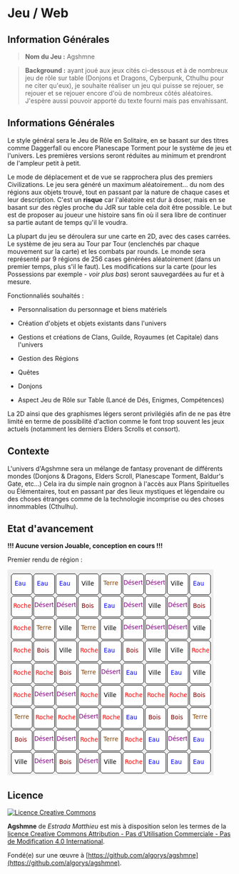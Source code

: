 # Jeu / Web

## Information Générales

> **Nom du Jeu :** Agshmne

> **Background :** ayant joué aux jeux cités ci-dessous et à de nombreux jeu de rôle sur table (Donjons et Dragons, Cyberpunk, Cthulhu pour ne citer qu'eux), je souhaite réaliser un jeu qui puisse se rejouer, se rejouer et se rejouer encore d'où de nombreux côtés aléatoires. J'espère aussi pouvoir apporté du texte fourni mais pas envahissant.

## Informations Générales
Le style général sera le Jeu de Rôle en Solitaire, en se basant sur des titres comme Daggerfall ou encore Planescape Torment pour le système de jeu et l'univers. Les premières versions seront réduites au minimum et prendront de l'ampleur petit à petit.

Le mode de déplacement et de vue se rapprochera plus des premiers Civilizations. Le jeu sera généré un maximum aléatoirement… du nom des régions aux objets trouvé, tout en passant par la nature de chaque cases et leur description. C'est un **risque** car l'aléatoire est dur à doser, mais en se basant sur des règles proche du JdR sur table cela doit être possible. Le but est de proposer au joueur une histoire sans fin où il sera libre de continuer sa partie autant de temps qu'il le voudra.

La plupart du jeu se déroulera sur une carte en 2D, avec des cases carrées. Le système de jeu sera au Tour par Tour (enclenchés par chaque mouvement sur la carte) et les combats par rounds.
Le monde sera représenté par 9 régions de 256 cases générées aléatoirement (dans un premier temps, plus s'il le faut). Les modifications sur la carte (pour les Possessions par exemple - _voir plus bas_) seront sauvegardées au fur et à mesure.

Fonctionnaliés souhaités :
* Personnalisation du personnage et biens matériels
* Création d'objets et objets existants dans l'univers
* Gestions et créations de Clans, Guilde, Royaumes (et Capitale) dans l'univers
* Gestion des Régions
* Quêtes
* Donjons

* Aspect Jeu de Rôle sur Table (Lancé de Dés, Enigmes, Compétences)

La 2D ainsi que des graphismes légers seront privilégiés afin de ne pas être limité en terme de possibilité d'action comme le font trop souvent les jeux actuels (notamment les derniers Elders Scrolls et consort).

## Contexte
L'univers d'Agshmne sera un mélange de fantasy provenant de différents mondes (Donjons & Dragons, Elders Scroll, Planescape Torment, Baldur's Gate, etc…) Cela ira du simple nain grognon à l'accès aux Plans Spirituelles ou Élémentaires, tout en passant par des lieux mystiques et légendaire ou des choses étranges comme de la technologie incomprise ou des choses innommables (Cthulhu).

## Etat d'avancement
**!!! Aucune version Jouable, conception en cours !!!**

Premier rendu de région :

![Region](/_doc/region.png)

## Licence
[![Licence Creative Commons](https://i.creativecommons.org/l/by-nc-nd/4.0/88x31.png)](http://creativecommons.org/licenses/by-nc-nd/4.0/)

**Agshmne** de *Estrada Matthieu* est mis à disposition selon les termes de la [licence Creative Commons Attribution - Pas d&#39;Utilisation Commerciale - Pas de Modification 4.0 International](http://creativecommons.org/licenses/by-nc-nd/4.0/).

Fondé(e) sur une œuvre à [https://github.com/algorys/agshmne](https://github.com/algorys/agshmne).
